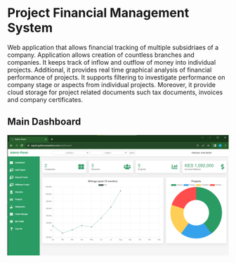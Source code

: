 # Project Financial Management System
Web application that allows financial tracking of multiple subsidriaes of a company. Application allows creation of countless branches and companies.
It keeps track of inflow and outflow of money into individual projects.
Additional, it provides real time graphical analysis of financial performance of projects.
It supports filtering to investigate performance on company stage or aspects from individual projects.
Moreover, it provide cloud storage for project related documents such tax documents, invoices and company certificates.

## Main Dashboard
![png](Dashboard.png)
